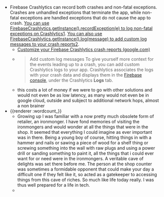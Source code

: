 - Firebase Crashlytics can record both crashes and non-fatal exceptions. Crashes are unhandled exceptions that terminate the app, while non-fatal exceptions are handled exceptions that do not cause the app to crash. [You can use FirebaseCrashlytics.getInstance().recordException(e) to log non-fatal exceptions on Crashlytics](https://stackoverflow.com/questions/43092383/log-non-fatal-errors-on-crashlytics)[1](https://stackoverflow.com/questions/43092383/log-non-fatal-errors-on-crashlytics). [You can also use FirebaseCrashlytics.getInstance().log(message) to add custom log messages to your crash reports](https://firebase.google.com/docs/crashlytics/customize-crash-reports)[2](https://firebase.google.com/docs/crashlytics/customize-crash-reports).
	- [Customize your Firebase Crashlytics crash reports (google.com)](https://firebase.google.com/docs/crashlytics/customize-crash-reports?platform=flutter)
	- > Add custom log messages
	  To give yourself more context for the events leading up to a crash, you can add custom Crashlytics logs to your app. Crashlytics associates the logs with your crash data and displays them in the [Firebase console](https://console.firebase.google.com/project/_/crashlytics), under the Crashlytics **Logs** tab.
	- this costs a lot of money if we were to go with other solutions and would not even be as low latency, as many would not even be in google cloud, outside and subject to additional network hops, almost a non brainer
- {{renderer :wordcount_}}
	- Growing up I was familiar with a now pretty much obsolete form of retailer, an ironmonger. I have fond memories of visiting the ironmongers and would wonder at all the things that were in the shop. It seemed that everything I could imagine as ever important was in there. Being a young boy of course, hitting things in with a hammer and nails or sawing a piece of wood for a shelf thing or screwing something into the wall with raw plugs and using a power drill or sanding something to paint it, all the things that i could ever want for or need were in the ironmongers. A veritable cave of delights was set there before me. The person at the shop counter was sometimes a formidable opponent that could make your day a difficult one if they felt like it, so acted as a gatekeeper to accessing things from this cave of riches. So much like life today really. I was thus well prepared for a life in tech.
	-
